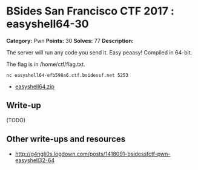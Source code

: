 # BSides San Francisco CTF 2017 : easyshell64-30

**Category:** Pwn
**Points:** 30
**Solves:** 77
**Description:**

The server will run any code you send it. Easy peaasy! Compiled in 64-bit.

The flag is in /home/ctf/flag.txt.

    nc easyshell64-efb598a6.ctf.bsidessf.net 5253

* [easyshell64.zip](easyshell64.zip)

## Write-up

(TODO)

## Other write-ups and resources

* http://g4ngli0s.logdown.com/posts/1418091-bsidessfctf-pwn-easyshell32-64
